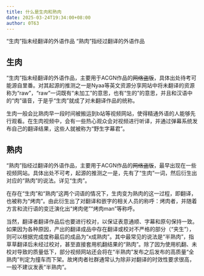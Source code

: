 ```yaml
---
title: 什么是生肉和熟肉
date: 2025-03-24T19:34:00+08:00
author: 0T63
---
```


“生肉”指未经翻译的外语作品
“熟肉”指经过翻译的外语作品

<!-- more -->

## 生肉

“生肉”指未经翻译的外语作品，主要用于ACGN作品的~~网络盗版~~，具体出处待考可能源自里番。对其起源的推测之一是Nyaa等英文资源分享网站中将未翻译的资源称为“raw”，“raw”一词既有“未加工”的意思，也有“生的”的意思，并且和汉语中的“肉”谐音，于是乎“生肉”就成了对未翻译作品的统称。

生肉一般会比熟肉早一段时间被搬运到b站等视频网站，使得精通外语的人能够先行观看。在生肉视频中，会有一些热心观众会对视频进行听译，并通过弹幕系统发布自己的翻译结果，这些人就被称为“野生字幕君”。

## 熟肉

“熟肉”指经过翻译的外语作品，主要用于ACGN作品的~~网络盗版~~，最早出现在一些视频网站。具体出处不可考，起源的推测之一是，先有了“生肉”一词，然后衍生出对应的“熟肉”的说法。详见“生肉”。

在存在“生肉”和“熟肉”这两个词语的情况下，生肉变为熟肉的这一过程，即翻译，也被称为“烤肉”。由此衍生出了对翻译和嵌字的相关人员的称呼：烤肉者，并随着方言和流行语的变迁演化出“烤肉佬”“烤肉man”等称呼。

当然，翻译者翻译作品后也要进行校对，以保证表意通顺、字幕和原句保持一致。如果因为各种原因，产出的翻译成品中存在翻译或校对不严格的部分（“夹生”），则可以根据完成度称最后的成品为“x成熟肉”。其中最常见的说法是“半熟肉”，指草草翻译后未经过校对，甚至直接套用机翻结果的“熟肉”。除了因为使用机翻、未校对导致的质量低下，部分视频网站还会将在“半熟肉”发布之后发布的高质量“全熟肉”判定为撞车而下架。故烤肉者社群通常认为除非对翻译的时效性要求很高，一般不建议发表“半熟肉”。

